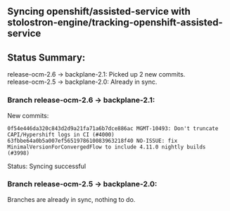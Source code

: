 ## Syncing openshift/assisted-service with stolostron-engine/tracking-openshift-assisted-service

## Status Summary:

release-ocm-2.6 -> backplane-2.1: Picked up 2 new commits.  
release-ocm-2.5 -> backplane-2.0: Already in sync.  

### Branch release-ocm-2.6 -> backplane-2.1:

New commits:

```
0f54e446da320c843d2d9a21fa71a6b7dce886ac MGMT-10493: Don't truncate CAPI/Hypershift logs in CI (#4000)
63fbbe64a0b5a007ef5651978610083963218f40 NO-ISSUE: fix MinimalVersionForConvergedFlow to include 4.11.0 nightly builds (#3998)
```

Status: Syncing successful

### Branch release-ocm-2.5 -> backplane-2.0:

Branches are already in sync, nothing to do.
